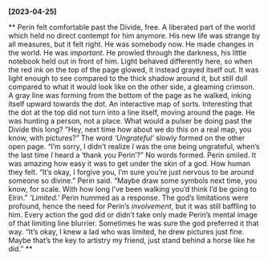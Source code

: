 **[2023-04-25]**

** 
Perin felt comfortable past the Divide, free. A liberated part of the world which held no direct contempt for him anymore. His new life was strange by all measures, but it felt right. He was somebody now. He made changes in the world. He was *important.*
He prowled through the darkness, his little notebook held out in front of him. Light behaved differently here, so when the red ink on the top of the page glowed, it instead grayed itself out. It was light enough to see compared to the thick shadow around it, but still dull compared to what it would look like on the other side, a gleaming crimson. 
A gray line was forming from the bottom of the page as he walked, inking itself upward towards the dot. An interactive map of sorts. Interesting that the dot at the top did not turn into a line itself, moving around the page. He was hunting a person, not a place. What would a pulser be doing past the Divide this long?
“Hey, next time how about we do this on a real map, you know, with pictures?”
The word *‘Ungrateful’* slowly formed on the other open page. 
“I’m sorry, I didn’t realize *I* was the one being ungrateful, when’s the last time *I* heard a ‘thank you Perin’?”
No words formed. Perin smiled. It was amazing how easy it was to get under the skin of a god. How human they felt. 
“It’s okay, I forgive you, I’m sure you’re just nervous to be around someone so divine.” Perin said. “Maybe draw some symbols next time, you know, for scale. With how long I’ve been walking you’d think I’d be going to Elrin.”
*’Limited.’*
Perin hummed as a response. The god’s limitations were profound, hence the need for Perin’s *involvement*, but it was still baffling to him. Every action the god did or didn’t take only made Perin’s mental image of that limiting line blurrier. Sometimes he was sure the god preferred it that way. 
“It’s okay, I knew a lad who was limited, he drew pictures just fine. Maybe that’s the key to artistry my friend, just stand behind a horse like he did.”
**